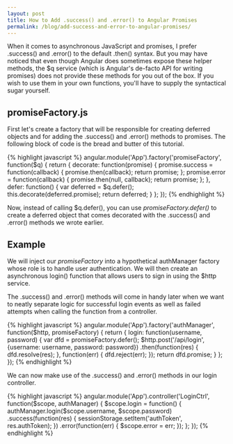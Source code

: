 ```yaml
---
layout: post
title: How to Add .success() and .error() to Angular Promises
permalink: /blog/add-success-and-error-to-angular-promises/
---
```


When it comes to asynchronous JavaScript and promises, I prefer .success() and
.error() to the default .then() syntax. But you may have noticed that even
though Angular does sometimes expose these helper methods, the $q service
(which is Angular's de-facto API for writing promises) does not provide these
methods for you out of the box. If you wish to use them in your own functions,
you'll have to supply the syntactical sugar yourself.

## promiseFactory.js

First let's create a factory that will be responsible for creating deferred
objects and for adding the .success() and .error() methods to promises. The
following block of code is the bread and butter of this tutorial.

{% highlight javascript %}
angular.module('App').factory('promiseFactory', function($q) {
  return {
    decorate: function(promise) {
      promise.success = function(callback) {
        promise.then(callback);
        return promise;
      };
      promise.error = function(callback) {
        promise.then(null, callback);
        return promise;
      };
    },
    defer: function() {
      var deferred = $q.defer();
      this.decorate(deferred.promise);
      return deferred;
    }
  };
});
{% endhighlight %}

Now, instead of calling $q.defer(), you can use *promiseFactory.defer()* to
create a deferred object that comes decorated with the .success() and
.error() methods we wrote earlier.

## Example

We will inject our *promiseFactory* into a hypothetical authManager factory
whose role is to handle user authentication. We will then create an
asynchronous login() function that allows users to sign in using the $http
service.

The .success() and .error() methods will come in handy later when we want to
neatly separate logic for successful login events as well as failed attempts
when calling the function from a controller.

{% highlight javascript %}
angular.module('App').factory('authManager', function($http, promiseFactory) {
  return {
    login: function(username, password) {
      var dfd = promiseFactory.defer();
      $http.post('/api/login', {username: username, password: password})
        .then(function(res) {
          dfd.resolve(res);
        }, function(err) {
          dfd.reject(err);
        });
      return dfd.promise;
    }
  };
});
{% endhighlight %}

We can now make use of the .success() and .error() methods in our login
controller.

{% highlight javascript %}
angular.module('App').controller('LoginCtrl', function($scope, authManager) {
  $scope.login = function() {
    authManager.login($scope.username, $scope.password)
      .success(function(res) {
        sessionStorage.setItem('authToken', res.authToken);
      })
      .error(function(err) {
        $scope.error = err;
      });
  };
});
{% endhighlight %}
